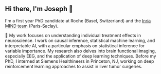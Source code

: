 ## Hi there, I'm Joseph 👋
I'm a first year PhD candidate at Roche (Basel, Switzerland) and the [Inria MIND team](https://team.inria.fr/mind/) (Paris-Saclay). 

:brain:	My work focuses on understanding individual treatment effects in neuroscience. I work on causal inference, statistical machine learning, and interpretable AI, with a particular emphasis on statistical inference for variable importance. My research also delves into brain functional imaging, especially EEG, and the application of deep learning techniques.
Before my PhD, I interned at Siemens Healthineers in Princeton, NJ, working on deep reinforcement learning approaches to assist in liver tumor surgeries.

<!--
**jpaillard/jpaillard** is a ✨ _special_ ✨ repository because its `README.md` (this file) appears on your GitHub profile.

Here are some ideas to get you started:

- 🔭 I’m currently working on ...
- 🌱 I’m currently learning ...
- 👯 I’m looking to collaborate on ...
- 🤔 I’m looking for help with ...
- 💬 Ask me about ...
- 📫 How to reach me: ...
- 😄 Pronouns: ...
- ⚡ Fun fact: ...
-->
